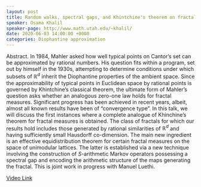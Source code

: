 ```yaml
---
layout: post
title: Random walks, spectral gaps, and Khintchine's theorem on fractals
speaker: Osama Khalil
speaker-page: http://www.math.utah.edu/~khalil/
date: 2020-06-03 14:00:00 +0000
categories: Diophantine approximation
---
```


Abstract. In 1984, Mahler asked how well typical points on Cantor’s set can be approximated by rational numbers. His question fits within a program, set out by himself in the 1930s, attempting to determine conditions under which subsets of $\mathbb{R}^d$ inherit the Diophantine properties of the ambient space. Since the approximability of typical points in Euclidean space by rational points is governed by Khintchine’s classical theorem, the ultimate form of Mahler’s question asks whether an analogous zero-one law holds for fractal measures. Significant progress has been achieved in recent years, albeit, almost all known results have been of “convergence type”.
In this talk, we will discuss the first instances where a complete analogue of Khinchine’s theorem for fractal measures is obtained. The class of fractals for which our results hold includes those generated by rational similarities of $\mathbb{R}^d$ and having sufficiently small Hausdorff co-dimension. The main new ingredient is an effective equidistribution theorem for certain fractal measures on the space of unimodular lattices. The latter is established via a new technique involving the construction of $S$-arithmetic Markov operators possessing a spectral gap and encoding the arithmetic structure of the maps generating the fractal. This is joint work in progress with Manuel Luethi.

[Video Link](https://drive.google.com/file/d/1rzM0HC4I7SuZt8-fFIROGM5IVIGVA0i7)